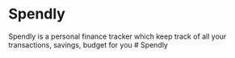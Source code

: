 # Spendly
Spendly is a personal finance tracker which keep track of all your transactions, savings, budget for you 
#   S p e n d l y  
 
